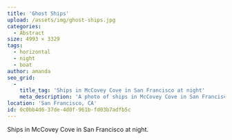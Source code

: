 ```yaml
---
title: 'Ghost Ships'
upload: /assets/img/ghost-ships.jpg
categories:
  - Abstract
size: 4993 × 3329
tags:
  - horizontal
  - night
  - boat
author: amanda
seo_grid:
  -
    title_tag: 'Ships in McCovey Cove in San Francisco at night'
    meta_description: 'A photo of ships in McCovey Cove in San Francisco at night.'
location: 'San Francisco, CA'
id: 0c0bb4d6-37de-4d0f-961b-fd03b7adfb5c
---
```

Ships in McCovey Cove in San Francisco at night.